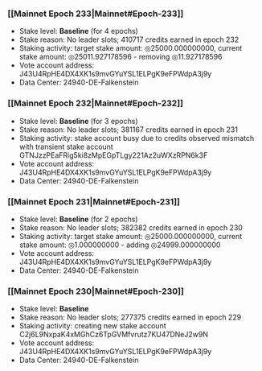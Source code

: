 ### [[Mainnet Epoch 233|Mainnet#Epoch-233]]
* Stake level: **Baseline** (for 4 epochs)
* Stake reason: No leader slots; 410717 credits earned in epoch 232
* Staking activity: target stake amount: ◎25000.000000000, current stake amount: ◎25011.927178596 - removing ◎11.927178596
* Vote account address: J43U4RpHE4DX4XK1s9mvGYuYSL1ELPgK9eFPWdpA3j9y
* Data Center: 24940-DE-Falkenstein
### [[Mainnet Epoch 232|Mainnet#Epoch-232]]
* Stake level: **Baseline** (for 3 epochs)
* Stake reason: No leader slots; 381167 credits earned in epoch 231
* Staking activity: stake account busy due to credits observed mismatch with transient stake account GTNJzzPEaFRig5ki8zMpEGpTLgy221Az2uWXzRPN6k3F
* Vote account address: J43U4RpHE4DX4XK1s9mvGYuYSL1ELPgK9eFPWdpA3j9y
* Data Center: 24940-DE-Falkenstein
### [[Mainnet Epoch 231|Mainnet#Epoch-231]]
* Stake level: **Baseline** (for 2 epochs)
* Stake reason: No leader slots; 382382 credits earned in epoch 230
* Staking activity: target stake amount: ◎25000.000000000, current stake amount: ◎1.000000000 - adding ◎24999.000000000
* Vote account address: J43U4RpHE4DX4XK1s9mvGYuYSL1ELPgK9eFPWdpA3j9y
* Data Center: 24940-DE-Falkenstein
### [[Mainnet Epoch 230|Mainnet#Epoch-230]]
* Stake level: **Baseline**
* Stake reason: No leader slots; 277375 credits earned in epoch 229
* Staking activity: creating new stake account C2j6L9NxpaK4xMGhCz6TpGVMfvrutz7KU47DNeJ2w9N
* Vote account address: J43U4RpHE4DX4XK1s9mvGYuYSL1ELPgK9eFPWdpA3j9y
* Data Center: 24940-DE-Falkenstein
